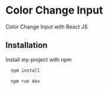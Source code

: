 
# Color Change Input

Color Change Input with React JS


## Installation

Install my-project with npm

```bash
  npm install
```
```bash
  npm run dev
```
    
